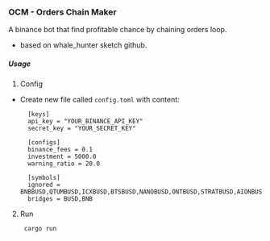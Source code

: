 ### OCM - Orders Chain Maker
A binance bot that find profitable chance by chaining orders loop.
* based on whale_hunter sketch github.

##### Usage
1. Config
- Create new file called `config.toml` with content: 

        [keys]
        api_key = "YOUR_BINANCE_API_KEY"
        secret_key = "YOUR_SECRET_KEY"

        [configs]
        binance_fees = 0.1
        investment = 5000.0
        warning_ratio = 20.0

        [symbols]
        ignored = BNBBUSD,QTUMBUSD,ICXBUSD,BTSBUSD,NANOBUSD,ONTBUSD,STRATBUSD,AIONBUSD,TOMOBUSD,ERDBUSD,REPBUSD,COMPBUSD,VTHOBUSD,DCRBUSD,IRISBUSD,MKRBUSD,DAIBUSD,ZRXBUSD,BALBUSD,BLZBUSD,JSTBUSD,WNXMBUSD,TRBBUSD,BZRXBUSD,DIABUSD,SWRVBUSD,WINGBUSD,FLMBUSD,UNFIBUSD,USDCBUSD,TUSDBUSD,PAXBUSD,BANDBUSD,OMGBUSD,RLCBUSD,XEMBUSD,LTOBUSD,ADXBUSD,POLYBUSD,RENBUSD,LSKBUSD,HIVEBUSD,STPTBUSD,POWRBUSD,CTXCBUSD,MDTBUSD,NULSBUSD,BIFIBUSD,YFIBUSD
        bridges = BUSD,BNB

2. Run

        cargo run
